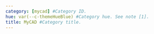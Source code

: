 ```yaml
---
category: [mycad] #Category ID.
hue: var(--c-themeHueBlue) #Category hue. See note [1].
title: MyCAD #Category title.
---
```

